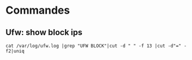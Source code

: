 # Commandes

## Ufw: show block ips
`cat /var/log/ufw.log |grep "UFW BLOCK"|cut -d " " -f 13 |cut -d"=" -f2|uniq                                                                                                                       `
